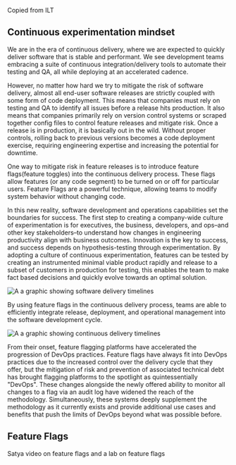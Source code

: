 Copied from ILT

## Continuous experimentation mindset

We are in the era of continuous delivery, where we are expected to quickly deliver software that is stable and performant. We see development teams embracing a suite of continuous integration/delivery tools to automate their testing and QA, all while deploying at an accelerated cadence.

However, no matter how hard we try to mitigate the risk of software delivery, almost all end-user software releases are strictly coupled with some form of code deployment. This means that companies must rely on testing and QA to identify all issues before a release hits production. It also means that companies primarily rely on version control systems or scraped together config files to control feature releases and mitigate risk. Once a release is in production, it is basically out in the wild. Without proper controls, rolling back to previous versions becomes a code deployment exercise, requiring engineering expertise and increasing the potential for downtime.

One way to mitigate risk in feature releases is to introduce feature flags(feature toggles) into the continuous delivery process. These flags allow features (or any code segment) to be turned on or off for particular users. Feature Flags are a powerful technique, allowing teams to modify system behavior without changing code.

In this new reality, software development and operations capabilities set the boundaries for success. The first step to creating a company-wide culture of experimentation is for executives, the business, developers, and ops–and other key stakeholders–to understand how changes in engineering productivity align with business outcomes. Innovation is the key to success, and success depends on hypothesis-testing through experimentation. By adopting a culture of continuous experimentation, features can be tested by creating an instrumented minimal viable product rapidly and release to a subset of customers in production for testing, this enables the team to make fact based decisions and quickly evolve towards an optimal solution.

![A a graphic showing software delivery timelines](../media/3-software-delivery.png)

By using feature flags in the continuous delivery process, teams are able to efficiently integrate release, deployment, and operational management into the software development cycle.

![A a graphic showing continuous delivery timelines](../media/3-continuous-delivery.png)

From their onset, feature flagging platforms have accelerated the progression of DevOps practices. Feature flags have always fit into DevOps practices due to the increased control over the delivery cycle that they offer, but the mitigation of risk and prevention of associated technical debt has brought flagging platforms to the spotlight as quintessentially "DevOps". These changes alongside the newly offered ability to monitor all changes to a flag via an audit log have widened the reach of the methodology. Simultaneously, these systems deeply supplement the methodology as it currently exists and provide additional use cases and benefits that push the limits of DevOps beyond what was possible before.

## Feature Flags

Satya video on feature flags and a lab on feature flags
